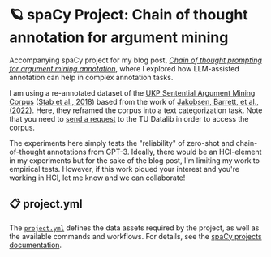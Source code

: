 <!-- SPACY PROJECT: AUTO-GENERATED DOCS START (do not remove) -->

# 🪐 spaCy Project: Chain of thought annotation for argument mining

Accompanying spaCy project for my blog post, [*Chain of thought prompting for
argument mining
annotation*](https://ljvmiranda921.github.io/notebook/2023/03/28/chain-of-thought-annotation/), where
I explored how LLM-assisted annotation can help in complex annotation tasks.

I am using a re-annotated dataset of the [UKP Sentential Argument Mining
Corpus](https://tudatalib.ulb.tu-darmstadt.de/handle/tudatalib/2345) ([Stab et
al., 2018](https://aclanthology.org/D18-1402/)) based from the work of
[Jakobsen, Barrett, et al., (2022)](https://aclanthology.org/2022.law-1.6/).
Here, they reframed the corpus into a text categorization task. Note that you
need to [send a
request](https://tudatalib.ulb.tu-darmstadt.de/handle/tudatalib/2345/restricted-resource?bitstreamId=90a1de18-7a2e-4706-89e6-cf8108cfd3e9)
to the TU Datalib in order to access the corpus.

The experiments here simply tests the "reliability" of zero-shot and
chain-of-thought annotations from GPT-3. Ideally, there would be an
HCI-element in my experiments but for the sake of the blog post, I'm limiting
my work to empirical tests. However, if this work piqued your interest and
you're working in HCI, let me know and we can collaborate!


## 📋 project.yml

The [`project.yml`](project.yml) defines the data assets required by the
project, as well as the available commands and workflows. For details, see the
[spaCy projects documentation](https://spacy.io/usage/projects).

<!-- SPACY PROJECT: AUTO-GENERATED DOCS END (do not remove) -->